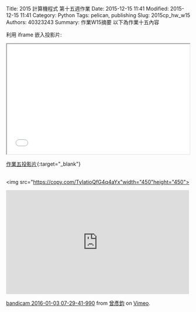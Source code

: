 Title: 2015 計算機程式 第十五週作業
Date: 2015-12-15 11:41
Modified: 2015-12-15 11:41
Category: Python
Tags: pelican, publishing
Slug: 2015cp_hw_w15
Authors: 40323243
Summary: 作業W15摘要
以下為作業十五內容

利用 iframe 嵌入投影片:

<iframe src="simplest15.html" width="500" height="300"></iframe>

[作業五投影片](simplest15.html){:target="_blank"}
<br/>
<br/>

<img src="https://copy.com/TyIatioQfG4q4aYx"width="450"height="450">
<br/>

  <iframe src="https://player.vimeo.com/video/150553831" width="500" height="283" frameborder="0" webkitallowfullscreen mozallowfullscreen allowfullscreen></iframe> <p><a href="https://vimeo.com/150553831">bandicam 2016-01-03 07-29-41-990</a> from <a href="https://vimeo.com/user45620742">曾彥鈞</a> on <a href="https://vimeo.com">Vimeo</a>.</p>